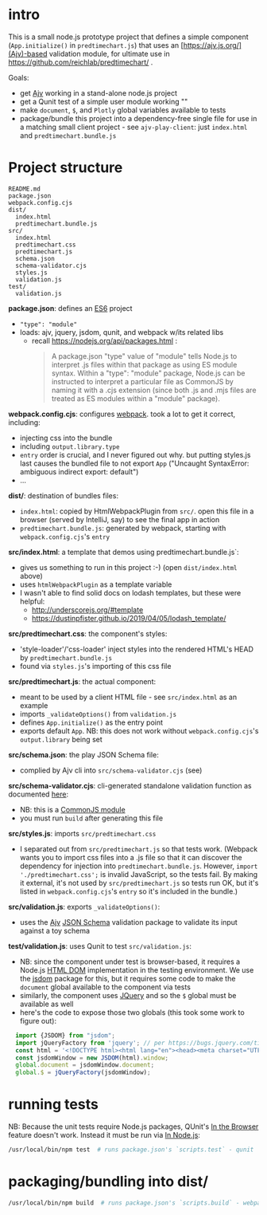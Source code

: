 # intro

This is a small node.js prototype project that defines a simple component (`App.initialize()` in `predtimechart.js`) that uses an [https://ajv.js.org/](Ajv)-based validation module, for ultimate use in https://github.com/reichlab/predtimechart/ .

Goals:

- get [Ajv](https://ajv.js.org/) working in a stand-alone node.js project
- get a Qunit test of a simple user module working ""
- make `document`, `$`, and `Plotly` global variables available to tests
- package/bundle this project into a dependency-free single file for use in a matching small client project - see `ajv-play-client`: just `index.html` and `predtimechart.bundle.js`


# Project structure
```
README.md
package.json
webpack.config.cjs
dist/
  index.html
  predtimechart.bundle.js
src/
  index.html
  predtimechart.css
  predtimechart.js
  schema.json
  schema-validator.cjs
  styles.js
  validation.js
test/
  validation.js
```


**package.json**: defines an [ES6](https://developer.mozilla.org/en-US/docs/Web/JavaScript) project
- `"type": "module"`
- loads: ajv, jquery, jsdom, qunit, and webpack w/its related libs
  - recall https://nodejs.org/api/packages.html :
    > A package.json "type" value of "module" tells Node.js to interpret .js files within that package as using ES module syntax.
    > Within a "type": "module" package, Node.js can be instructed to interpret a particular file as CommonJS by naming it with a .cjs extension (since both .js and .mjs files are treated as ES modules within a "module" package).

**webpack.config.cjs**: configures [webpack](https://webpack.js.org/). took a lot to get it correct, including:
- injecting css into the bundle
- including `output.library.type`
- `entry` order is crucial, and I never figured out why. but putting styles.js last causes the bundled file to not export `App` ("Uncaught SyntaxError: ambiguous indirect export: default")
- ...

**dist/**: destination of bundles files:
- `index.html`: copied by HtmlWebpackPlugin from `src/`. open this file in a browser (served by IntelliJ, say) to see the final app in action
- `predtimechart.bundle.js`: generated by webpack, starting with `webpack.config.cjs`'s `entry`

**src/index.html**: a template that demos using predtimechart.bundle.js`:
- gives us something to run in this project :-) (open `dist/index.html` above)
- uses `htmlWebpackPlugin` as a template variable
- I wasn't able to find solid docs on lodash templates, but these were helpful:
    - http://underscorejs.org/#template
    - https://dustinpfister.github.io/2019/04/05/lodash_template/

**src/predtimechart.css**: the component's styles:
- 'style-loader'/'css-loader' inject styles into the rendered HTML's HEAD by `predtimechart.bundle.js`
-  found via `styles.js`'s importing of this css file

**src/predtimechart.js**: the actual component:
- meant to be used by a client HTML file - see `src/index.html` as an example
- imports `_validateOptions()` from `validation.js`
- defines `App.initialize()` as the entry point
- exports default `App`. NB: this does not work without `webpack.config.cjs`'s `output.library` being set

**src/schema.json**: the play JSON Schema file:
- complied by Ajv cli into `src/schema-validator.cjs` (see)

**src/schema-validator.cjs**: cli-generated standalone validation function as documented [here](https://ajv.js.org/standalone.html):
- NB: this is a [CommonJS module](https://nodejs.org/api/modules.html)
- you must run `build` after generating this file

**src/styles.js**: imports `src/predtimechart.css`
- I separated out from `src/predtimechart.js` so that tests work. (Webpack wants you to import css files into a .js file so that it can discover the dependency for injection into `predtimechart.bundle.js`. However, `import './predtimechart.css';` is invalid JavaScript, so the tests fail. By making it external, it's not used by `src/predtimechart.js` so tests run OK, but it's listed in `webpack.config.cjs`'s `entry` so it's included in the bundle.)

**src/validation.js**: exports `_validateOptions()`:
- uses the [Ajv](https://ajv.js.org/) [JSON Schema](https://json-schema.org/) validation package to validate its input against a toy schema

**test/validation.js**: uses Qunit to test `src/validation.js`:
- NB: since the component under test is browser-based, it requires a Node.js [HTML DOM](https://www.w3.org/TR/WD-DOM/introduction.html) implementation in the testing environment. We use the [jsdom](https://www.npmjs.com/package/jsdom) package for this, but it requires some code to make the `document` global available to the component via tests
- similarly, the component uses [JQuery](https://jquery.com/) and so the `$` global must be available as well
- here's the code to expose those two globals (this took some work to figure out):
```javascript
  import {JSDOM} from "jsdom";
  import jQueryFactory from 'jquery'; // per https://bugs.jquery.com/ticket/14549
  const html = '<!DOCTYPE html><html lang="en"><head><meta charset="UTF-8"><title>Title</title></head><body><div id="qunit-fixture"></div></body></html>';
  const jsdomWindow = new JSDOM(html).window;
  global.document = jsdomWindow.document;
  global.$ = jQueryFactory(jsdomWindow);
```


# running tests

NB: Because the unit tests require Node.js packages, QUnit's [In the Browser](https://qunitjs.com/intro/#in-the-browser) feature doesn't work. Instead it must be run via [In Node.js](https://qunitjs.com/intro/#in-nodejs):

```bash
/usr/local/bin/npm test  # runs package.json's `scripts.test` - qunit
```

# packaging/bundling into dist/

```bash
/usr/local/bin/npm build  # runs package.json's `scripts.build` - webpack
```
